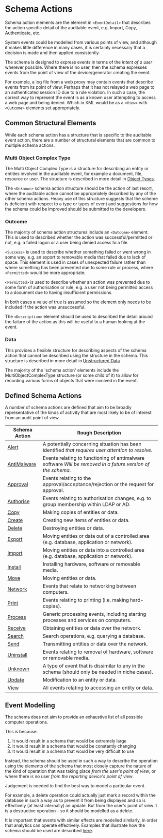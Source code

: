 # Schema Actions
Schema action elements are the element in `<EventDetail>` that describes the action specific detail of the auditable event, e.g. Import, Copy, Authenticate, etc.

System events could be modelled from various points of view, and although it makes little difference in many cases, it is certainly necessary that a decision is made and then applied consistently.
 
The schema is designed to express events in terms of the *intent of a user* wherever possible. Where there is no user, then the schema expresses events from the point of view of the device/generator creating the event.

For example, a log file from a web proxy may contain events that describe events from its point of view. Perhaps that it has not relayed a web page to an authenticated session ID due to a rule violation. In such a case, the correct way to represent the event is as a known user attempting to access a web page and being denied. Which in XML would be as a `<View>` with `<Outcome>` elements set appropriately.

## Common Structural Elements
While each schema action has a structure that is specific to the auditable event action, there are a number of structural elements that are common to multiple schema actions.

### Multi Object Complex Type
The Multi Object Complex Type is a structure for describing an entity or entities involved in the auditable event, for example a document, file, resource or user. The structure is described in more detail in [Object Types](../objectTypes/README.md).

The `<Unknown>` schema action structure should be the action of last resort, where the auditable action cannot be appropriately described by any of the other schema actions. Heavy use of this structure suggests that the scheme is deficient with respect to a type or types of event and suggestions for how the schema could be improved should be submitted to the developers.

### Outcome
The majority of schema action structures include an `<Outcome>` element. This is used to described whether the action was successful/permitted or not, e.g. a failed logon or a user being denied access to a file.

`<Success>` is used to describe whether something failed or went wrong in some way, e.g. an export to removable media that failed due to lack of space. This element is used in cases of unexpected failure rather than where something has been prevented due to some rule or process, where `<Permitted>` would be more appropriate.

`<Permitted>` is used to describe whether an action was prevented due to some form of authorisation or rule, e.g. a user not being permitted access to a document due to having insufficient permissions.

In both cases a value of true is assumed so the element only needs to be included if the action was unsuccessful.

The `<Description>` element should be used to described the detail around the failure of the action as this will be useful to a human looking at the event.

### Data
This provides a flexible structure for describing aspects of the schema action that cannot be described using the structure in the schema. This structure is described in more detail in [Unstructured Data](../unstructuredData.md)

The majority of the 'schema action' elements include the MultiObjectComplexType structure (or some child of it) to allow for recording various forms of objects that were involved in the event.

## Defined Schema Actions
A number of schema actions are defined that aim to be broadly representative of the kinds of activity that are most likely to be of interest from an audit point of view.

| Schema Action                    | Rough Description                                                                                           |
|----------------------------------|-------------------------------------------------------------------------------------------------------------|
| [Alert](alert.md)                | A potentially concerning situation has been identified *that requires user attention to resolve*.           |
| [AntiMalware](antiMalware.md)    | Events relating to functioning of antimalware software *Will be removed in a future version of the schema*. |
| [Approval](approval.md)          | Events relating to the approval/acceptance/rejection or the request for approval.                           |
| [Authorise](authorise.md)        | Events relating to authorisation changes, e.g. to group membership within LDAP or AD.                       |
| [Copy](copyMove.md)              | Making copies of entities or data.                                                                          |
| [Create](createViewDelete.md)    | Creating new items of entities or data.                                                                     |
| [Delete](createViewDelete.md)    | Destroying entities or data.                                                                                |
| [Export](importExport.md)        | Moving entities or data out of a controlled area (e.g. database, application or network).                   |
| [Import](importExport.md)        | Moving entities or data into a controlled area (e.g. database, application or network).                     |
| [Install](installUninstall.md)   | Installing hardware, software or removable media.                                                           |
| [Move](copyMove.md)              | Moving entities or data.                                                                                    |
| [Network](network.md)            | Events that relate to networking between computers.                                                         |
| [Print](printing.md)             | Events relating to printing (i.e. making hard-copies).                                                      |
| [Process](process.md)            | Generic processing events, including starting processes and services on computers.                          |
| [Receive](sendReceive.md)        | Obtaining entities or data over the network.                                                                |
| [Search](search.md)              | Search operations, e.g. querying a database.                                                                |
| [Send](sendReceive.md)           | Transmitting entities or data over the network.                                                             |
| [Uninstall](installUninstall.md) | Events relating to removal of hardware, software or removable media.                                        |
| [Unknown](unknown.md)            | A type of event that is dissimilar to any in the schema (should only be needed in niche cases).             |
| [Update](update.md)              | Modification to an entity or data.                                                                          |
| [View](createViewDelete.md)      | All events relating to accessing an entity or data.                                                         |

## Event Modelling
The schema does not aim to provide an exhaustive list of all possible computer operations.

This is because:

1. It would result in a schema that would be extremely large
1. It would result in a schema that would be constantly changing
1. It would result in a schema that would be very difficult to use
 
Instead, the schema should be used in such a way to describe the operation using the elements of the schema that most closely capture the nature of the kind of operation that was taking place *from the user's point of view*, or where there is no user *from the reporting device's point of view*. 

Judgement is needed to find the best way to model a particular event.

For example, a delete operation could actually just mark a record within the database in such a way as to prevent it from being displayed and so is effectively (at least internally) an update. But from the user's point of view it is a destructive operation - so it should be modelled as a delete.
 
It is important that events with similar effects are modelled similarly, in order that analytics can operate effectively. Examples that illustrate how the schema should be used are described [here](../eventModelling.md). 
